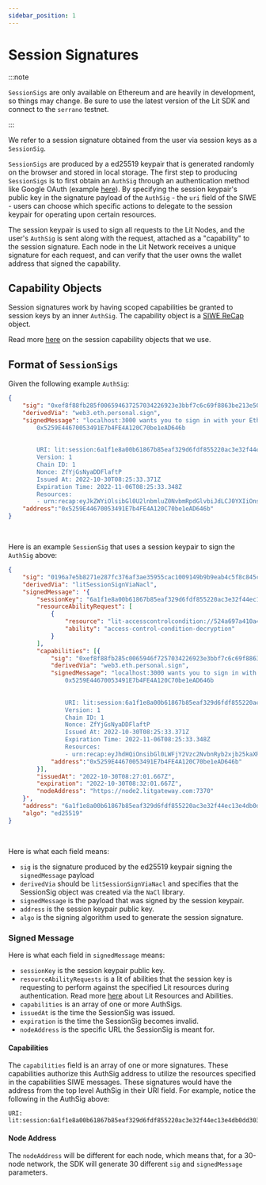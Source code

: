 ```yaml
---
sidebar_position: 1
---
```


# Session Signatures

:::note

`SessionSigs` are only available on Ethereum and are heavily in development, so things may change. Be sure to use the latest version of the Lit SDK and connect to the `serrano` testnet.

:::

We refer to a session signature obtained from the user via session keys as a `SessionSig`.

`SessionSigs` are produced by a ed25519 keypair that is generated randomly on the browser and stored in local storage. The first step to producing `SessionSigs` is to first obtain an `AuthSig` through an authentication method like Google OAuth (example [here](https://github.com/LIT-Protocol/oauth-pkp-signup-example/blob/main/src/App.tsx#L398)). By specifying the session keypair's public key in the signature payload of the `AuthSig` - the `uri` field of the SIWE - users can choose which specific actions to delegate to the session keypair for operating upon certain resources.

The session keypair is used to sign all requests to the Lit Nodes, and the user's `AuthSig` is sent along with the request, attached as a "capability" to the session signature. Each node in the Lit Network receives a unique signature for each request, and can verify that the user owns the wallet address that signed the capability.

## Capability Objects

Session signatures work by having scoped capabilities be granted to session keys by an inner `AuthSig`. The capability object is a [SIWE ReCap](https://eips.ethereum.org/EIPS/eip-5573) object.

Read more [here](../../../../SDK/Explanation/authentication/sessionSigs/capability-objects) on the session capability objects that we use.

## Format of `SessionSigs`

Given the following example `AuthSig`:

```json
{
    "sig": "0xef8f88fb285f006594637257034226923e3bbf7c6c69f8863be213e50a1c1d7f18124eefdc595b4f50a0e242e8e132c5078dc3c52bda55376ba314e08da862e21a",
    "derivedVia": "web3.eth.personal.sign",
    "signedMessage": "localhost:3000 wants you to sign in with your Ethereum account:
        0x5259E44670053491E7b4FE4A120C70be1eAD646b
        
        
        URI: lit:session:6a1f1e8a00b61867b85eaf329d6fdf855220ac3e32f44ec13e4db0dd303dea6a
        Version: 1
        Chain ID: 1
        Nonce: ZfYjGsNyaDDFlaftP
        Issued At: 2022-10-30T08:25:33.371Z
        Expiration Time: 2022-11-06T08:25:33.348Z
        Resources:
        - urn:recap:eyJkZWYiOlsibGl0U2lnbmluZ0NvbmRpdGlvbiJdLCJ0YXIiOnsicmVzb3VyY2VJZCI6WyJsaXRFbmNyeXB0aW9uQ29uZGl0aW9uIl19fQ==",
    "address":"0x5259E44670053491E7b4FE4A120C70be1eAD646b"
}
```

<br/>

Here is an example `SessionSig` that uses a session keypair to sign the `AuthSig` above:

```json
{
    "sig": "0196a7e5b8271e287fc376af3ae35955cac1009149b9b9eab4c5f8c845ca20658f937a42b7c03a8884573b801de1c36f9fa8a6d2f3ba432dc4326443c114c40c",
    "derivedVia": "litSessionSignViaNacl",
    "signedMessage": '{
        "sessionKey": "6a1f1e8a00b61867b85eaf329d6fdf855220ac3e32f44ec13e4db0dd303dea6a",
        "resourceAbilityRequest": [
            {
                "resource": "lit-accesscontrolcondition://524a697a410a417fb95a9f52d57cba5fa7c87b3acd3b408cf14560fa52691251",
                "ability": "access-control-condition-decryption"
            }
        ],
        "capabilities": [{
            "sig": "0xef8f88fb285c0065946f7257034226923e3bbf7c6c69f8863be213e50a1c1d7f18124eefdc595b4f50a0e242e8e132c5078dc3c52bda55376ba314e08da862e21a",
            "derivedVia": "web3.eth.personal.sign",
            "signedMessage": "localhost:3000 wants you to sign in with your Ethereum account:
                0x5259E44670053491E7b4FE4A120C70be1eAD646b
                
                
                URI: lit:session:6a1f1e8a00b61867b85eaf329d6fdf855220ac3e32f44ec13e4db0dd303dea6a
                Version: 1
                Chain ID: 1
                Nonce: ZfYjGsNyaDDFlaftP
                Issued At: 2022-10-30T08:25:33.371Z
                Expiration Time: 2022-11-06T08:25:33.348Z
                Resources:
                - urn:recap:eyJhdHQiOnsibGl0LWFjY2Vzc2NvbnRyb2xjb25kaXRpb246Ly81MjRhNjk3YTQxMGE0MTdmYjk1YTlmNTJkNTdjYmE1ZmE3Yzg3YjNhY2QzYjQwOGNmMTQ1NjBmYTUyNjkxMjUxIjp7IiovKiI6W3t9XX19LCJwcmYiOltdfQo=",
            "address":"0x5259E44670053491E7b4FE4A120C70be1eAD646b"
        }],
        "issuedAt": "2022-10-30T08:27:01.667Z",
        "expiration": "2022-10-30T08:32:01.667Z",
        "nodeAddress": "https://node2.litgateway.com:7370"
    }',
    "address": "6a1f1e8a00b61867b85eaf329d6fdf855220ac3e32f44ec13e4db0dd303dea6a",
    "algo": "ed25519"
}
```

<br/>

Here is what each field means:

- `sig` is the signature produced by the ed25519 keypair signing the `signedMessage` payload
- `derivedVia` should be `litSessionSignViaNacl` and specifies that the SessionSig object was created via the `NaCl` library.
- `signedMessage` is the payload that was signed by the session keypair. 
- `address` is the session keypair public key.
- `algo` is the signing algorithm used to generate the session signature.

### Signed Message

Here is what each field in `signedMessage` means:

- `sessionKey` is the session keypair public key.
- `resourceAbilityRequests` is a lit of abilities that the session key is requesting to perform against the specified Lit resources during authentication. Read more [here](../../../../SDK/Explanation/authentication/sessionSigs/resources-and-abilities) about Lit Resources and Abilities.
- `capabilities` is an array of one or more AuthSigs.
- `issuedAt` is the time the SessionSig was issued.
- `expiration` is the time the SessionSig becomes invalid.
- `nodeAddress` is the specific URL the SessionSig is meant for.

#### Capabilities

The `capabilities` field is an array of one or more signatures. These capabilities authorize this AuthSig address to utilize the resources specified in the capabilities SIWE messages. These signatures would have the address from the top level AuthSig in their URI field. For example, notice the following in the AuthSig above:

```
URI: lit:session:6a1f1e8a00b61867b85eaf329d6fdf855220ac3e32f44ec13e4db0dd303dea6a
```

#### Node Address

The `nodeAddress` will be different for each node, which means that, for a 30-node network, the SDK will generate 30 different `sig` and `signedMessage` parameters.